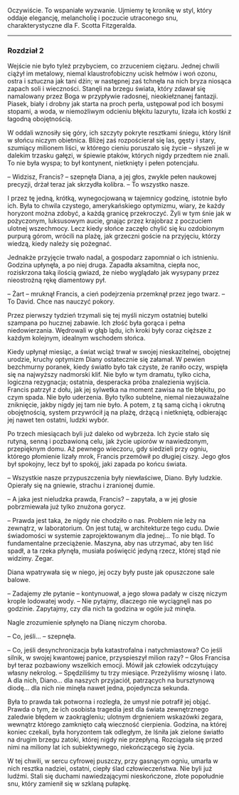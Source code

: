 Oczywiście. To wspaniałe wyzwanie. Ujmiemy tę kronikę w styl, który oddaje elegancję, melancholię i poczucie utraconego snu, charakterystyczne dla F. Scotta Fitzgeralda.

***

### **Rozdział 2**

Wejście nie było tyleż przybyciem, co zrzuceniem ciężaru. Jednej chwili ciążył im metalowy, niemal klaustrofobiczny ucisk hełmów i woń ozonu, ostra i sztuczna jak tani dżin; w następnej zaś tchnęła na nich bryza niosąca zapach soli i wieczności. Stanęli na brzegu świata, który zdawał się namalowany przez Boga w przypływie radosnej, nieokiełznanej fantazji. Piasek, biały i drobny jak starta na proch perła, ustępował pod ich bosymi stopami, a woda, w niemożliwym odcieniu błękitu lazurytu, lizała ich kostki z łagodną obojętnością.

W oddali wznosiły się góry, ich szczyty pokryte resztkami śniegu, który lśnił w słońcu niczym obietnica. Bliżej zaś rozpościerał się las, gęsty i stary, szumiący milionem liści, w którego cieniu poruszało się życie – słyszeli je w dalekim trzasku gałęzi, w śpiewie ptaków, których nigdy przedtem nie znali. To nie była wyspa; to był kontynent, nietknięty i pełen potencjału.

– Widzisz, Francis? – szepnęła Diana, a jej głos, zwykle pełen naukowej precyzji, drżał teraz jak skrzydła kolibra. – To wszystko nasze.

I przez tę jedną, krótką, wynegocjowaną w tajemnicy godzinę, istotnie było ich. Była to chwila czystego, amerykańskiego optymizmu, wiary, że każdy horyzont można zdobyć, a każdą granicę przekroczyć. Żyli w tym śnie jak w pożyczonym, luksusowym aucie, gnając przez krajobraz z poczuciem ulotnej wszechmocy. Lecz kiedy słońce zaczęło chylić się ku ozdobionym purpurą górom, wrócili na plażę, jak grzeczni goście na przyjęciu, którzy wiedzą, kiedy należy się pożegnać.

Jednakże przyjęcie trwało nadal, a gospodarz zapomniał o ich istnieniu. Godzina upłynęła, a po niej druga. Zapadła aksamitna, ciepła noc, roziskrzona taką ilością gwiazd, że niebo wyglądało jak wysypany przez nieostrożną rękę diamentowy pył.

– Żart – mruknął Francis, a cień podejrzenia przemknął przez jego twarz. – To David. Chce nas nauczyć pokory.

Przez pierwszy tydzień trzymali się tej myśli niczym ostatniej butelki szampana po hucznej zabawie. Ich złość była gorąca i pełna niedowierzania. Wędrowali w głąb lądu, ich kroki były coraz cięższe z każdym kolejnym, idealnym wschodem słońca.

Kiedy upłynął miesiąc, a świat wciąż trwał w swojej nieskazitelnej, obojętnej urodzie, kruchy optymizm Diany ostatecznie się załamał. W pewien bezchmurny poranek, kiedy światło było tak czyste, że raniło oczy, wspięła się na najwyższy nadmorski klif. Nie było w tym dramatu, tylko cicha, logiczna rezygnacja; ostatnia, desperacka próba znalezienia wyjścia. Francis patrzył z dołu, jak jej sylwetka na moment zawisa na tle błękitu, po czym spada. Nie było uderzenia. Było tylko subtelne, niemal niezauważalne zniknięcie, jakby nigdy jej tam nie było. A potem, z tą samą cichą i okrutną obojętnością, system przywrócił ją na plażę, drżącą i nietkniętą, odbierając jej nawet ten ostatni, ludzki wybór.

Po trzech miesiącach byli już daleko od wybrzeża. Ich życie stało się rutyną, senną i pozbawioną celu, jak życie upiorów w nawiedzonym, przepięknym domu. Aż pewnego wieczoru, gdy siedzieli przy ogniu, którego płomienie lizały mrok, Francis przemówił po długiej ciszy. Jego głos był spokojny, lecz był to spokój, jaki zapada po końcu świata.

– Wszystkie nasze przypuszczenia były niewłaściwe, Diano. Były ludzkie. Opierały się na gniewie, strachu i zranionej dumie.

– A jaka jest nieludzka prawda, Francis? – zapytała, a w jej głosie pobrzmiewała już tylko znużona gorycz.

– Prawda jest taka, że nigdy nie chodziło o nas. Problem nie leży na zewnątrz, w laboratorium. On jest tutaj, w architekturze tego cudu. Dwie świadomości w systemie zaprojektowanym dla jednej… To nie błąd. To fundamentalne przeciążenie. Maszyna, aby nas utrzymać, aby ten liść spadł, a ta rzeka płynęła, musiała poświęcić jedyną rzecz, której stąd nie widzimy. Zegar.

Diana wpatrywała się w niego, jej oczy były puste jak opuszczone sale balowe.

– Zadajemy złe pytanie – kontynuował, a jego słowa padały w ciszę niczym krople lodowatej wody. – Nie pytajmy, dlaczego nie wyciągnęli nas po godzinie. Zapytajmy, czy dla nich ta godzina w ogóle już minęła.

Nagle zrozumienie spłynęło na Dianę niczym choroba.

– Co, jeśli… – szepnęła.

– Co, jeśli desynchronizacja była katastrofalna i natychmiastowa? Co jeśli silnik, w swojej kwantowej panice, przyspieszył milion razy? – Głos Francisa był teraz pozbawiony wszelkich emocji. Mówił jak człowiek odczytujący własny nekrolog. – Spędziliśmy tu trzy miesiące. Przeżyliśmy wiosnę i lato. A dla nich, Diano… dla naszych przyjaciół, patrzących na bursztynową diodę… dla nich nie minęła nawet jedna, pojedyncza sekunda.

Była to prawda tak potworna i rozległa, że umysł nie potrafił jej objąć. Prawda o tym, że ich osobista tragedia jest dla świata zewnętrznego zaledwie błędem w zaokrągleniu; ulotnym drgnieniem wskazówki zegara, wewnątrz którego zamknięto całą wieczność cierpienia. Godzina, na której koniec czekali, była horyzontem tak odległym, że lśniła jak zielone światło na drugim brzegu zatoki, której nigdy nie przepłyną. Rozciągała się przed nimi na miliony lat ich subiektywnego, niekończącego się życia.

W tej chwili, w sercu cyfrowej puszczy, przy gasnącym ogniu, umarła w nich resztka nadziei, ostatni, ciepły ślad człowieczeństwa. Nie byli już ludźmi. Stali się duchami nawiedzającymi nieskończone, złote popołudnie snu, który zamienił się w szklaną pułapkę.
